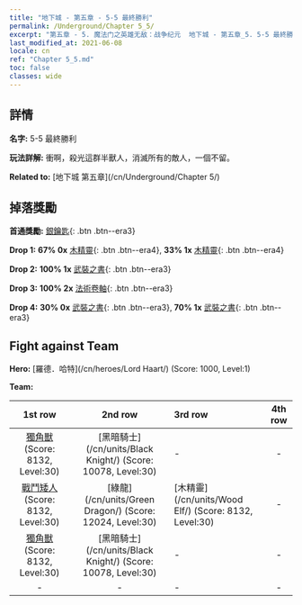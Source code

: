 ```yaml
---
title: "地下城 - 第五章 - 5-5 最終勝利"
permalink: /Underground/Chapter 5_5/
excerpt: "第五章 - 5. 魔法门之英雄无敌：战争纪元  地下城 - 第五章_5. 5-5 最終勝利"
last_modified_at: 2021-06-08
locale: cn
ref: "Chapter 5_5.md"
toc: false
classes: wide
---
```


## 詳情

 **名字:** 5-5 最終勝利

 **玩法詳解:**       衝啊，殺光這群半獸人，消滅所有的敵人，一個不留。

 **Related to:** [地下城 第五章](/cn/Underground/Chapter 5/)

## 掉落獎勵

 **首通獎勵:** [銀鑰匙](/cn/Items/con_693/){: .btn .btn--era3}

 **Drop 1:** **67% 0x** [木精靈](/cn/Items/unt_201/){: .btn .btn--era4}, **33% 1x** [木精靈](/cn/Items/unt_201/){: .btn .btn--era4}

 **Drop 2:** **100% 1x** [武裝之書](/cn/Items/mat_25/){: .btn .btn--era3}

 **Drop 3:** **100% 2x** [法術卷軸](/cn/Items/con_694/){: .btn .btn--era3}

 **Drop 4:** **30% 0x** [武裝之書](/cn/Items/mat_18/){: .btn .btn--era3}, **70% 1x** [武裝之書](/cn/Items/mat_18/){: .btn .btn--era3}


## Fight against Team
 **Hero:** [羅德．哈特](/cn/heroes/Lord Haart/) (Score: 1000, Level:1)

 **Team:**


  | 1st row | 2nd row | 3rd row | 4th row |
  |:----:|:----:|:----|:----:|
  | [獨角獸](/cn/units/Unicorn/) (Score: 8132, Level:30)  | [黑暗騎士](/cn/units/Black Knight/) (Score: 10078, Level:30)  | - | - |
  | [戰鬥矮人](/cn/units/Dwarf/) (Score: 8132, Level:30)  | [綠龍](/cn/units/Green Dragon/) (Score: 12024, Level:30)  | [木精靈](/cn/units/Wood Elf/) (Score: 8132, Level:30)  | - |
  | [獨角獸](/cn/units/Unicorn/) (Score: 8132, Level:30)  | [黑暗騎士](/cn/units/Black Knight/) (Score: 10078, Level:30)  | - | - |
  | - | - | - | - |


